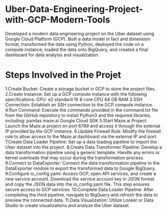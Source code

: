 # Uber-Data-Engineering-Project-with-GCP-Modern-Tools
Developed a modern data engineering project on the Uber dataset using Google Cloud Platform (GCP). Built a data model in fact and dimension format, transformed the data using Python, deployed the code on a compute instance, loaded the data onto BigQuery, and created a final dashboard for data analysis and visualization.
# Steps Involved in the Projet
1.Create Bucket: Create a storage bucket in GCP to store the project files.
2.Create Instance: Set up a GCP compute instance with the following specifications:
  CPU: e2 standard 16
  8 core CPU
  64 GB RAM
3.SSH Connection: Establish an SSH connection to the GCP compute instance.
4.Run Command: Execute the commands provided in the command.txt file from the GitHub repository to install Python3 and the required libraries, including:
  pandas
  maze.ai
  Google Cloud SDK
5.Start Maze.ai Project: Launch the Maze.ai project on port 6789 and access it through the external IP provided by the GCP instance.
6.Update Firewall Rule: Modify the firewall rule to allow access to the Maze.ai dashboard via the external IP and port.
7.Create Data Loader Pipeline: Set up a data loading pipeline to import the Uber dataset into the project.
8.Create Data Transformer Pipeline: Develop a data transformation pipeline using a generic template. Handle any errors or kernel overloads that may occur during the transformation process.
9.Connect to DataExporter: Connect the data transformation pipeline to the DataExporter module to export the transformed data to Google BigQuery.
9.Configure io_config.yaml: Access GCP, open API services, and create a new service account. Download the service account key in JSON format and copy the JSON data into the io_config.yaml file. This step ensures secure access to GCP services.
10.Complete Data Loader Pipeline: After completing the third pipeline, navigate to BigQuery and refresh the data to preview the connected data.
11.Data Visualization: Utilize Looker or Data Studio to create visualizations and analyze the Uber dataset.
